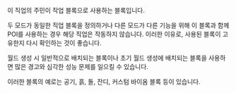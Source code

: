 이 직업의 주민이 작업 블록으로 사용하는 블록입니다.

두 모드가 동일한 직업 블록을 정의하거나 다른 모드가 다른 기능을 위해 이 블록과 함께 POI를 사용하는 경우 해당 직업은 작동하지 않습니다. 이러한 이유로, 사용된 블록이 고유한지 다시 확인하는 것이 좋습니다.

월드 생성 시 일반적으로 배치되는 블록이나 초기 월드 생성에 배치되는 블록을 사용하면 많은 경고와 심각한 성능 문제를 일으킬 수 있습니다.

이러한 블록의 예로는 공기, 흙, 돌, 잔디, 커스텀 바이옴 블록 등이 있습니다.